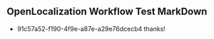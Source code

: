 ## OpenLocalization Workflow Test MarkDown
* 91c57a52-f190-4f9e-a87e-a29e76dcecb4 thanks!

<!--HONumber=Jul16_HO4-->


